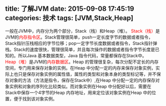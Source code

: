 title: 了解JVM
date: 2015-09-08 17:45:19
categories: 技术
tags: [JVM,Stack,Heap]
---
一般在JVM中，内存分为两个部分，Stack（栈）和Heap（堆）。
<font color="red">Stack（栈）</font>是JVM的<font color="red">内存指令区</font>。Stack管理很简单，push一定长度字节的数据或者指令，Stack指针压栈相应的字节位移；pop一定字节长度数据或者指令，Stack指针弹栈。Stack的速度很快，管理很简单，并且每次操作的数据或者指令字节长度是已知的。所以Java 基本数据类型，Java 指令代码，常量都保存在Stack中。
<br>
<font color="red">Heap（堆）</font>是JVM的<font color="red">内存数据区</font>。Heap 的管理很复杂，每次分配不定长的内存空间，专门用来保存对象的实例。在Heap 中分配一定的内存来保存对象实例，实际上也只是保存对象实例的属性值，属性的类型和对象本身的类型标记等，并不保存对象的方法（方法是指令，保存在Stack中）,在Heap 中分配一定的内存保存对象实例和对象的序列化比较类似。而对象实例在Heap 中分配好以后，需要在Stack中保存一个4字节的Heap 内存地址，用来定位该对象实例在Heap 中的位置，便于找到该对象实例。